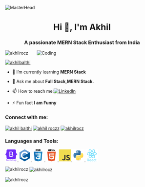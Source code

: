 ![MasterHead](https://builtin.com/sites/www.builtin.com/files/styles/og/public/full-stack-developer.jpg)
<h1 align="center">Hi 👋, I'm Akhil</h1>
<h3 align="center">A passionate MERN Stack Enthusiast from India</h3>
<img align="right" alt="Coding" width="400" src="https://mir-s3-cdn-cf.behance.net/project_modules/hd/06f21a161921919.63cd7887d0a70.gif">

<p align="left"> <img src="https://komarev.com/ghpvc/?username=akhilrocz&label=Profile%20views&color=0e75b6&style=flat" alt="akhilrocz" /> </p>

<p align="left"> <a href="https://twitter.com/akhilbalthi" target="blank"><img src="https://img.shields.io/twitter/follow/akhilbalthi?logo=twitter&style=for-the-badge" alt="akhilbalthi" /></a> </p>

- 🌱 I’m currently learning **MERN Stack**

- 💬 Ask me about **Full Stack,MERN Stack.**

- 📫 How to reach me:[![LinkedIn](https://img.shields.io/badge/LinkedIn-Akhil-blue)](https://www.linkedin.com/in/akhil-balthi-0382892bb/)


- ⚡ Fun fact **I am Funny**

<h3 align="left">Connect with me:</h3>
<p align="left">
<a href="https://www.linkedin.com/in/akhil-balthi-032b99200/" target="blank"><img align="center" src="https://raw.githubusercontent.com/rahuldkjain/github-profile-readme-generator/master/src/images/icons/Social/linked-in-alt.svg" alt="akhil balthi" height="30" width="40" /></a>
<a href="https://www.kaggle.com/akhilroczz" target="blank"><img align="center" src="https://raw.githubusercontent.com/rahuldkjain/github-profile-readme-generator/master/src/images/icons/Social/kaggle.svg" alt="akhil roczz" height="30" width="40" /></a>
<a href="https://www.instagram.com/akhilrocz/" target="blank"><img align="center" src="https://raw.githubusercontent.com/rahuldkjain/github-profile-readme-generator/master/src/images/icons/Social/instagram.svg" alt="akhilrocz" height="30" width="40" /></a>
</p>

<h3 align="left">Languages and Tools:</h3>
<p align="left"> <a href="https://getbootstrap.com" target="_blank" rel="noreferrer"> <img src="https://raw.githubusercontent.com/devicons/devicon/master/icons/bootstrap/bootstrap-plain-wordmark.svg" alt="bootstrap" width="40" height="40"/> </a> <a href="https://www.cprogramming.com/" target="_blank" rel="noreferrer"> <img src="https://raw.githubusercontent.com/devicons/devicon/master/icons/c/c-original.svg" alt="c" width="40" height="40"/> </a> <a href="https://www.w3schools.com/css/" target="_blank" rel="noreferrer"> <img src="https://raw.githubusercontent.com/devicons/devicon/master/icons/css3/css3-original-wordmark.svg" alt="css3" width="40" height="40"/> </a> <a href="https://www.w3.org/html/" target="_blank" rel="noreferrer"> <img src="https://raw.githubusercontent.com/devicons/devicon/master/icons/html5/html5-original-wordmark.svg" alt="html5" width="40" height="40"/> </a> <a href="https://developer.mozilla.org/en-US/docs/Web/JavaScript" target="_blank" rel="noreferrer"> <img src="https://raw.githubusercontent.com/devicons/devicon/master/icons/javascript/javascript-original.svg" alt="javascript" width="40" height="40"/> </a> <a href="https://www.python.org" target="_blank" rel="noreferrer"> <img src="https://raw.githubusercontent.com/devicons/devicon/master/icons/python/python-original.svg" alt="python" width="40" height="40"/> </a> <a href="https://reactjs.org/" target="_blank" rel="noreferrer"> <img src="https://raw.githubusercontent.com/devicons/devicon/master/icons/react/react-original-wordmark.svg" alt="react" width="40" height="40"/> </a> </p>

<p><img align="left" src="https://github-readme-stats.vercel.app/api/top-langs?username=akhilrocz&show_icons=true&locale=en&layout=compact" alt="akhilrocz" /></p>

<p>&nbsp;<img align="center" src="https://github-readme-stats.vercel.app/api?username=akhilrocz&show_icons=true&locale=en" alt="akhilrocz" /></p>

<p><img align="center" src="https://github-readme-streak-stats.herokuapp.com/?user=akhilrocz&" alt="akhilrocz" /></p>
